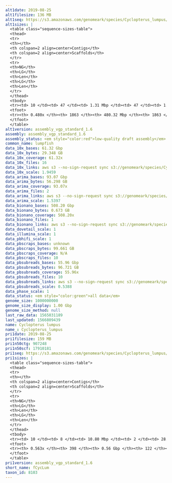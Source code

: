 ```yaml
---
alt1date: 2019-08-25
alt1filesize: 136 MB
alt1seq: https://s3.amazonaws.com/genomeark/species/Cyclopterus_lumpus/fCycLum1/assembly_vgp_standard_1.6/fCycLum1.alt.asm.20190825.fasta.gz
alt1sizes: |
  <table class="sequence-sizes-table">
  <thead>
  <tr>
  <th></th>
  <th colspan=2 align=center>Contigs</th>
  <th colspan=2 align=center>Scaffolds</th>
  </tr>
  <tr>
  <th>NG</th>
  <th>LG</th>
  <th>Len</th>
  <th>LG</th>
  <th>Len</th>
  </tr>
  </thead>
  <tbody>
  <tr><td> 10 </td><td> 47 </td><td> 1.31 Mbp </td><td> 47 </td><td> 1.31 Mbp </td></tr>  <tr><td> 20 </td><td> 150 </td><td> 0.75 Mbp </td><td> 150 </td><td> 0.75 Mbp </td></tr>  <tr><td> 30 </td><td> 334 </td><td> 0.40 Mbp </td><td> 334 </td><td> 0.40 Mbp </td></tr>  <tr><td> 40 </td><td> 749 </td><td> 0.15 Mbp </td><td> 749 </td><td> 0.15 Mbp </td></tr>  <tr style="background-color:#cccccc;"><td> 50 </td><td> - </td><td> - </td><td> - </td><td> - </td></tr>  <tr><td> 60 </td><td> - </td><td> - </td><td> - </td><td> - </td></tr>  <tr><td> 70 </td><td> - </td><td> - </td><td> - </td><td> - </td></tr>  <tr><td> 80 </td><td> - </td><td> - </td><td> - </td><td> - </td></tr>  <tr><td> 90 </td><td> - </td><td> - </td><td> - </td><td> - </td></tr>  <tr><td> 100 </td><td> - </td><td> - </td><td> - </td><td> - </td></tr>  </tbody>
  <tfoot>
  <tr><th> 0.480x </th><th> 1863 </th><th> 480.32 Mbp </th><th> 1863 </th><th> 480.32 Mbp </th></tr>
  </tfoot>
  </table>
alt1version: assembly_vgp_standard_1.6
assembly: assembly_vgp_standard_1.6
assembly_status: <em style="color:red">low-quality draft assembly</em>
common_name: lumpfish
data_10x_bases: 61.32 Gbp
data_10x_bytes: 29.348 GB
data_10x_coverage: 61.32x
data_10x_files: 16
data_10x_links: aws s3 --no-sign-request sync s3://genomeark/species/Cyclopterus_lumpus/fCycLum1/genomic_data/10x/ .<br>
data_10x_scale: 1.9459
data_arima_bases: 93.07 Gbp
data_arima_bytes: 56.298 GB
data_arima_coverage: 93.07x
data_arima_files: 2
data_arima_links: aws s3 --no-sign-request sync s3://genomeark/species/Cyclopterus_lumpus/fCycLum1/genomic_data/arima/ .<br>
data_arima_scale: 1.5397
data_bionano_bases: 508.20 Gbp
data_bionano_bytes: 0.673 GB
data_bionano_coverage: 508.20x
data_bionano_files: 1
data_bionano_links: aws s3 --no-sign-request sync s3://genomeark/species/Cyclopterus_lumpus/fCycLum1/genomic_data/bionano/ .<br>
data_dovetail_scale: 1
data_illumina_scale: 1
data_pbhifi_scale: 1
data_pbscraps_bases: unknown
data_pbscraps_bytes: 99.661 GB
data_pbscraps_coverage: N/A
data_pbscraps_files: 10
data_pbsubreads_bases: 55.96 Gbp
data_pbsubreads_bytes: 96.721 GB
data_pbsubreads_coverage: 55.96x
data_pbsubreads_files: 10
data_pbsubreads_links: aws s3 --no-sign-request sync s3://genomeark/species/Cyclopterus_lumpus/fCycLum1/genomic_data/pacbio/ . --exclude "*scraps.bam* --exclude "*ccs.bam*"<br>
data_pbsubreads_scale: 0.5388
data_phase_scale: 1
data_status: <em style="color:green">all data</em>
genome_size: 1000000000
genome_size_display: 1.00 Gbp
genome_size_method: null
last_raw_data: 1565031189
last_updated: 1566809439
name: Cyclopterus lumpus
name_: Cyclopterus_lumpus
pri1date: 2019-08-25
pri1filesize: 159 MB
pri1n50ctg: 907248
pri1n50scf: 17910181
pri1seq: https://s3.amazonaws.com/genomeark/species/Cyclopterus_lumpus/fCycLum1/assembly_vgp_standard_1.6/fCycLum1.pri.asm.20190825.fasta.gz
pri1sizes: |
  <table class="sequence-sizes-table">
  <thead>
  <tr>
  <th></th>
  <th colspan=2 align=center>Contigs</th>
  <th colspan=2 align=center>Scaffolds</th>
  </tr>
  <tr>
  <th>NG</th>
  <th>LG</th>
  <th>Len</th>
  <th>LG</th>
  <th>Len</th>
  </tr>
  </thead>
  <tbody>
  <tr><td> 10 </td><td> 8 </td><td> 10.80 Mbp </td><td> 2 </td><td> 28.16 Mbp </td></tr>  <tr><td> 20 </td><td> 20 </td><td> 6.41 Mbp </td><td> 6 </td><td> 25.88 Mbp </td></tr>  <tr><td> 30 </td><td> 38 </td><td> 4.35 Mbp </td><td> 10 </td><td> 23.80 Mbp </td></tr>  <tr><td> 40 </td><td> 74 </td><td> 1.96 Mbp </td><td> 14 </td><td> 22.22 Mbp </td></tr>  <tr style="background-color:#cccccc;"><td> 50 </td><td> 146 </td><td style="background-color:#ff8888;"> 0.91 Mbp </td><td> 19 </td><td style="background-color:#88ff88;"> 17.91 Mbp </td></tr>  <tr><td> 60 </td><td> - </td><td> - </td><td> - </td><td> - </td></tr>  <tr><td> 70 </td><td> - </td><td> - </td><td> - </td><td> - </td></tr>  <tr><td> 80 </td><td> - </td><td> - </td><td> - </td><td> - </td></tr>  <tr><td> 90 </td><td> - </td><td> - </td><td> - </td><td> - </td></tr>  <tr><td> 100 </td><td> - </td><td> - </td><td> - </td><td> - </td></tr>  </tbody>
  <tfoot>
  <tr><th> 0.563x </th><th> 398 </th><th> 0.56 Gbp </th><th> 122 </th><th> 0.59 Gbp </th></tr>
  </tfoot>
  </table>
pri1version: assembly_vgp_standard_1.6
short_name: fCycLum
taxon_id: 8103
---
```

